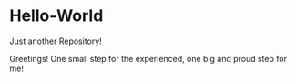 # Hello-World
Just another Repository!

Greetings! One small step for the experienced, one big and proud step for me!
